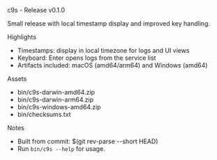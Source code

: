 c9s - Release v0.1.0

Small release with local timestamp display and improved key handling.

Highlights
- Timestamps: display in local timezone for logs and UI views
- Keyboard: Enter opens logs from the service list
- Artifacts included: macOS (amd64/arm64) and Windows (amd64)

Assets
- bin/c9s-darwin-amd64.zip
- bin/c9s-darwin-arm64.zip
- bin/c9s-windows-amd64.zip
- bin/checksums.txt

Notes
- Built from commit: $(git rev-parse --short HEAD)
- Run `bin/c9s --help` for usage.
